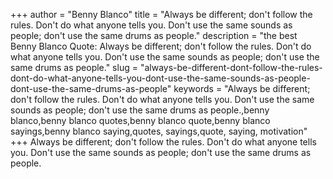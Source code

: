 +++
author = "Benny Blanco"
title = "Always be different; don't follow the rules. Don't do what anyone tells you. Don't use the same sounds as people; don't use the same drums as people."
description = "the best Benny Blanco Quote: Always be different; don't follow the rules. Don't do what anyone tells you. Don't use the same sounds as people; don't use the same drums as people."
slug = "always-be-different-dont-follow-the-rules-dont-do-what-anyone-tells-you-dont-use-the-same-sounds-as-people-dont-use-the-same-drums-as-people"
keywords = "Always be different; don't follow the rules. Don't do what anyone tells you. Don't use the same sounds as people; don't use the same drums as people.,benny blanco,benny blanco quotes,benny blanco quote,benny blanco sayings,benny blanco saying,quotes, sayings,quote, saying, motivation"
+++
Always be different; don't follow the rules. Don't do what anyone tells you. Don't use the same sounds as people; don't use the same drums as people.
